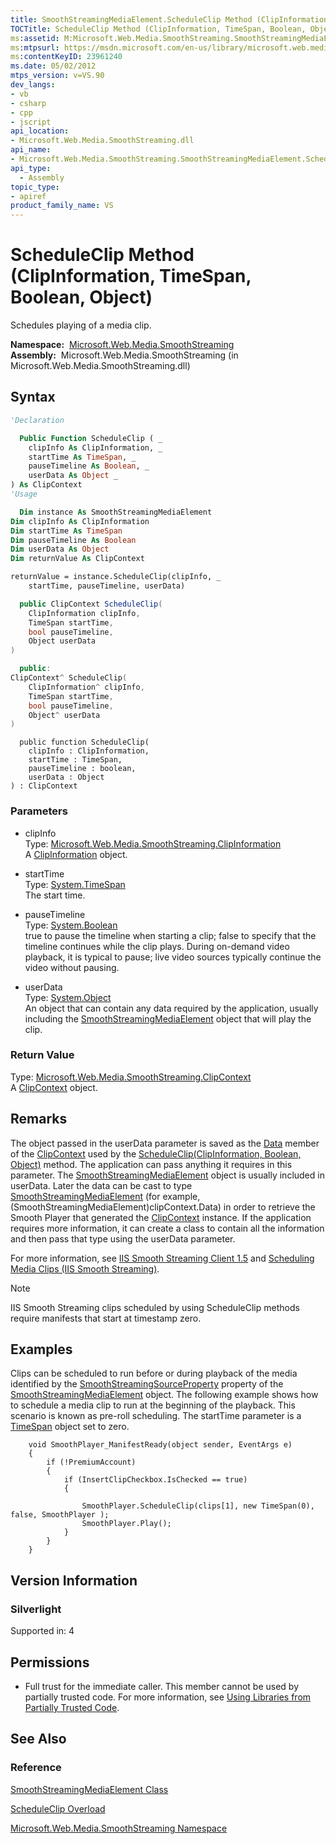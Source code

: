 ```yaml
---
title: SmoothStreamingMediaElement.ScheduleClip Method (ClipInformation, TimeSpan, Boolean, Object) (Microsoft.Web.Media.SmoothStreaming)
TOCTitle: ScheduleClip Method (ClipInformation, TimeSpan, Boolean, Object)
ms:assetid: M:Microsoft.Web.Media.SmoothStreaming.SmoothStreamingMediaElement.ScheduleClip(Microsoft.Web.Media.SmoothStreaming.ClipInformation,System.TimeSpan,System.Boolean,System.Object)
ms:mtpsurl: https://msdn.microsoft.com/en-us/library/microsoft.web.media.smoothstreaming.smoothstreamingmediaelement.scheduleclip(v=VS.90)
ms:contentKeyID: 23961240
ms.date: 05/02/2012
mtps_version: v=VS.90
dev_langs:
- vb
- csharp
- cpp
- jscript
api_location:
- Microsoft.Web.Media.SmoothStreaming.dll
api_name:
- Microsoft.Web.Media.SmoothStreaming.SmoothStreamingMediaElement.ScheduleClip
api_type:
  - Assembly
topic_type:
- apiref
product_family_name: VS
---
```


# ScheduleClip Method (ClipInformation, TimeSpan, Boolean, Object)

Schedules playing of a media clip.

**Namespace:**  [Microsoft.Web.Media.SmoothStreaming](microsoft-web-media-smoothstreaming-namespace_1.md)  
**Assembly:**  Microsoft.Web.Media.SmoothStreaming (in Microsoft.Web.Media.SmoothStreaming.dll)

## Syntax

```vb
'Declaration

  Public Function ScheduleClip ( _
    clipInfo As ClipInformation, _
    startTime As TimeSpan, _
    pauseTimeline As Boolean, _
    userData As Object _
) As ClipContext
'Usage

  Dim instance As SmoothStreamingMediaElement
Dim clipInfo As ClipInformation
Dim startTime As TimeSpan
Dim pauseTimeline As Boolean
Dim userData As Object
Dim returnValue As ClipContext

returnValue = instance.ScheduleClip(clipInfo, _
    startTime, pauseTimeline, userData)
```

```csharp
  public ClipContext ScheduleClip(
    ClipInformation clipInfo,
    TimeSpan startTime,
    bool pauseTimeline,
    Object userData
)
```

```cpp
  public:
ClipContext^ ScheduleClip(
    ClipInformation^ clipInfo, 
    TimeSpan startTime, 
    bool pauseTimeline, 
    Object^ userData
)
```

```jscript
  public function ScheduleClip(
    clipInfo : ClipInformation, 
    startTime : TimeSpan, 
    pauseTimeline : boolean, 
    userData : Object
) : ClipContext
```

### Parameters

  - clipInfo  
    Type: [Microsoft.Web.Media.SmoothStreaming.ClipInformation](clipinformation-class-microsoft-web-media-smoothstreaming_1.md)  
    A [ClipInformation](clipinformation-class-microsoft-web-media-smoothstreaming_1.md) object.  

<!-- end list -->

  - startTime  
    Type: [System.TimeSpan](https://msdn.microsoft.com/library/269ew577)  
    The start time.  

<!-- end list -->

  - pauseTimeline  
    Type: [System.Boolean](https://msdn.microsoft.com/library/a28wyd50)  
    true to pause the timeline when starting a clip; false to specify that the timeline continues while the clip plays. During on-demand video playback, it is typical to pause; live video sources typically continue the video without pausing.  

<!-- end list -->

  - userData  
    Type: [System.Object](https://msdn.microsoft.com/library/e5kfa45b)  
    An object that can contain any data required by the application, usually including the [SmoothStreamingMediaElement](smoothstreamingmediaelement-class-microsoft-web-media-smoothstreaming_1.md) object that will play the clip.  

### Return Value

Type: [Microsoft.Web.Media.SmoothStreaming.ClipContext](clipcontext-class-microsoft-web-media-smoothstreaming_1.md)  
A [ClipContext](clipcontext-class-microsoft-web-media-smoothstreaming_1.md) object.  

## Remarks

The object passed in the userData parameter is saved as the [Data](clipcontext-data-property-microsoft-web-media-smoothstreaming_1.md) member of the [ClipContext](clipcontext-class-microsoft-web-media-smoothstreaming_1.md) used by the [ScheduleClip(ClipInformation, Boolean, Object)](smoothstreamingmediaelement-scheduleclip-method-clipinformation-boolean-object-microsoft-web-media-smoothstreaming_1.md) method. The application can pass anything it requires in this parameter. The [SmoothStreamingMediaElement](smoothstreamingmediaelement-class-microsoft-web-media-smoothstreaming_1.md) object is usually included in userData. Later the data can be cast to type [SmoothStreamingMediaElement](smoothstreamingmediaelement-class-microsoft-web-media-smoothstreaming_1.md) (for example, (SmoothStreamingMediaElement)clipContext.Data) in order to retrieve the Smooth Player that generated the [ClipContext](clipcontext-class-microsoft-web-media-smoothstreaming_1.md) instance. If the application requires more information, it can create a class to contain all the information and then pass that type using the userData parameter.

For more information, see [IIS Smooth Streaming Client 1.5](microsoft-smooth-streaming-client-2-0.md) and [Scheduling Media Clips (IIS Smooth Streaming)](scheduling-media-clips.md).


> [!NOTE]  
> IIS Smooth Streaming clips scheduled by using ScheduleClip methods require manifests that start at timestamp zero.


## Examples

Clips can be scheduled to run before or during playback of the media identified by the [SmoothStreamingSourceProperty](smoothstreamingmediaelement-smoothstreamingsourceproperty-field-microsoft-web-media-smoothstreaming_1.md) property of the [SmoothStreamingMediaElement](smoothstreamingmediaelement-class-microsoft-web-media-smoothstreaming_1.md) object. The following example shows how to schedule a media clip to run at the beginning of the playback. This scenario is known as pre-roll scheduling. The startTime parameter is a [TimeSpan](https://msdn.microsoft.com/library/269ew577) object set to zero.

``` 
    void SmoothPlayer_ManifestReady(object sender, EventArgs e)
    {
        if (!PremiumAccount)
        {
            if (InsertClipCheckbox.IsChecked == true)
            {
                    
                SmoothPlayer.ScheduleClip(clips[1], new TimeSpan(0), false, SmoothPlayer );
                SmoothPlayer.Play();
            }
        }
    }
```

## Version Information

### Silverlight

Supported in: 4  

## Permissions

  - Full trust for the immediate caller. This member cannot be used by partially trusted code. For more information, see [Using Libraries from Partially Trusted Code](https://msdn.microsoft.com/library/8skskf63).

## See Also

### Reference

[SmoothStreamingMediaElement Class](smoothstreamingmediaelement-class-microsoft-web-media-smoothstreaming_1.md)

[ScheduleClip Overload](smoothstreamingmediaelement-scheduleclip-method-microsoft-web-media-smoothstreaming_1.md)

[Microsoft.Web.Media.SmoothStreaming Namespace](microsoft-web-media-smoothstreaming-namespace_1.md)

